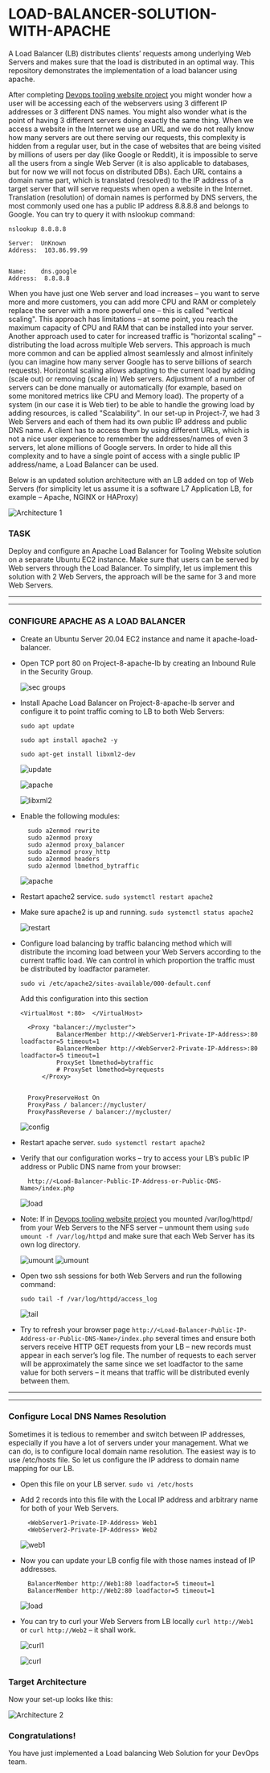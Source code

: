 # LOAD-BALANCER-SOLUTION-WITH-APACHE
A Load Balancer (LB) distributes clients’ requests among underlying Web Servers and makes sure that the load is distributed in an optimal way. This repository demonstrates the implementation of a load balancer using apache.

After completing [Devops tooling website project](https://github.com/lateef-taiwo/Devops-Tooling-Website-Solution) you might wonder how a user will be accessing each of the webservers using 3 different IP addresses or 3 different DNS names. You might also wonder what is the point of having 3 different servers doing exactly the same thing.
When we access a website in the Internet we use an URL and we do not really know how many servers are out there serving our requests, this complexity is hidden from a regular user, but in the case of websites that are being visited by millions of users per day (like Google or Reddit), it is impossible to serve all the users from a single Web Server (it is also applicable to databases, but for now we will not focus on distributed DBs).
Each URL contains a domain name part, which is translated (resolved) to the IP address of a target server that will serve requests when open a website in the Internet. Translation (resolution) of domain names is performed by DNS servers, the most commonly used one has a public IP address 8.8.8.8 and belongs to Google. You can try to query it with nslookup command:

`nslookup 8.8.8.8`

    Server:  UnKnown
    Address:  103.86.99.99


    Name:    dns.google
    Address:  8.8.8.8
When you have just one Web server and load increases – you want to serve more and more customers, you can add more CPU and RAM or completely replace the server with a more powerful one – this is called "vertical scaling". This approach has limitations – at some point, you reach the maximum capacity of CPU and RAM that can be installed into your server.
Another approach used to cater for increased traffic is "horizontal scaling" – distributing the load across multiple Web servers. This approach is much more common and can be applied almost seamlessly and almost infinitely (you can imagine how many server Google has to serve billions of search requests).
Horizontal scaling allows adapting to the current load by adding (scale out) or removing (scale in) Web servers. Adjustment of a number of servers can be done manually or automatically (for example, based on some monitored metrics like CPU and Memory load).
The property of a system (in our case it is Web tier) to be able to handle the growing load by adding resources, is called "Scalability".
In our set-up in Project-7, we had 3 Web Servers and each of them had its own public IP address and public DNS name. A client has to access them by using different URLs, which is not a nice user experience to remember the addresses/names of even 3 servers, let alone millions of Google servers.
In order to hide all this complexity and to have a single point of access with a single public IP address/name, a Load Balancer can be used.

Below is an updated solution architecture with an LB added on top of Web Servers (for simplicity let us assume it is a software L7 Application LB, for example – Apache, NGINX or HAProxy)

  ![Architecture 1](./images/architecture1.png)

### TASK
Deploy and configure an Apache Load Balancer for Tooling Website solution on a separate Ubuntu EC2 instance. Make sure that users can be served by Web servers through the Load Balancer.
To simplify, let us implement this solution with 2 Web Servers, the approach will be the same for 3 and more Web Servers.

---------
_________
### CONFIGURE APACHE AS A LOAD BALANCER

* Create an Ubuntu Server 20.04 EC2 instance and name it apache-load-balancer.

* Open TCP port 80 on Project-8-apache-lb by creating an Inbound Rule in the Security Group.

  ![sec groups](./images/sec%20group.png)

* Install Apache Load Balancer on Project-8-apache-lb server and configure it to point traffic coming to LB to both Web Servers:

  `sudo apt update`

  `sudo apt install apache2 -y`

  `sudo apt-get install libxml2-dev`

  ![update](./images/update.png)

  ![apache](./images/apache%20install.png)

  ![libxml2](./images/install%20libxml2.png)

* Enable the following modules:
   
        sudo a2enmod rewrite
        sudo a2enmod proxy
        sudo a2enmod proxy_balancer
        sudo a2enmod proxy_http
        sudo a2enmod headers
        sudo a2enmod lbmethod_bytraffic

    ![apache](./images/modules.png)

* Restart apache2 service. `sudo systemctl restart apache2`

* Make sure apache2 is up and running. `sudo systemctl status apache2`

   ![restart](./images/systemctl.png)

* Configure load balancing by traffic balancing method which will distribute the incoming load between your Web Servers according to the current traffic load. We can control in which proportion the traffic must be distributed by loadfactor parameter.
  
  `sudo vi /etc/apache2/sites-available/000-default.conf`

    Add this configuration into this section
    
    `<VirtualHost *:80>  </VirtualHost>`
       
        <Proxy "balancer://mycluster">
                BalancerMember http://<WebServer1-Private-IP-Address>:80 loadfactor=5 timeout=1
                BalancerMember http://<WebServer2-Private-IP-Address>:80 loadfactor=5 timeout=1
                ProxySet lbmethod=bytraffic
                # ProxySet lbmethod=byrequests
            </Proxy>


        ProxyPreserveHost On
        ProxyPass / balancer://mycluster/
        ProxyPassReverse / balancer://mycluster/

  ![config](./images/load%20balancer%20configuration.png)

* Restart apache server. `sudo systemctl restart apache2`

* Verify that our configuration works – try to access your LB’s public IP address or Public DNS name from your browser:
    
        http://<Load-Balancer-Public-IP-Address-or-Public-DNS-Name>/index.php

   ![load](./images/login%20verify.png)

* Note: If in [Devops tooling website project](https://github.com/lateef-taiwo/Devops-Tooling-Website-Solution) you mounted /var/log/httpd/ from your Web Servers to the NFS server – unmount them using `sudo umount -f /var/log/httpd` and make sure that each Web Server has its own log directory.

  ![umount](./images/umount.png)
  ![umount](./images/umount%202.png)

* Open two ssh sessions for both Web Servers and run the following command:

  `sudo tail -f /var/log/httpd/access_log`

  ![tail](./images/tail.png)

* Try to refresh your browser page `http://<Load-Balancer-Public-IP-Address-or-Public-DNS-Name>/index.php` several times and ensure both servers receive HTTP GET requests from your LB – new records must appear in each server’s log file. The number of requests to each server will be approximately the same since we set loadfactor to the same value for both servers – it means that traffic will be distributed evenly between them.
---------
_________
###  Configure Local DNS Names Resolution
Sometimes it is tedious to remember and switch between IP addresses, especially if you have a lot of servers under your management.
What we can do, is to configure local domain name resolution. The easiest way is to use /etc/hosts file. So let us configure the IP address to domain name mapping for our LB.

* Open this file on your LB server. `sudo vi /etc/hosts`
  
* Add 2 records into this file with the Local IP address and arbitrary name for both of your Web Servers.

        <WebServer1-Private-IP-Address> Web1
        <WebServer2-Private-IP-Address> Web2

    ![web1](./images/etc-host.png)

* Now you can update your LB config file with those names instead of IP addresses.

        BalancerMember http://Web1:80 loadfactor=5 timeout=1
        BalancerMember http://Web2:80 loadfactor=5 timeout=1

   ![load](./images/load%20balancer%20config%20update.png)


* You can try to curl your Web Servers from LB locally `curl http://Web1` or `curl http://Web2` – it shall work.

  ![curl1](./images/curl%201.png)

  ![curl](./images/curl2.png)

### Target Architecture
   Now your set-up looks like this:

   ![Architecture 2](./images/architecture2.png)

### Congratulations!
You have just implemented a Load balancing Web Solution for your DevOps team.

